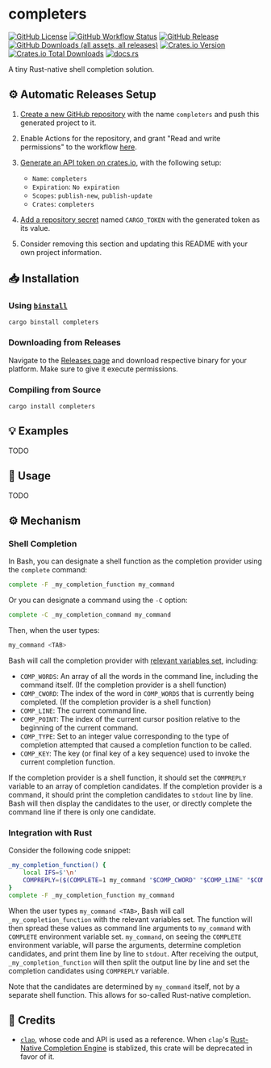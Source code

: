 # completers

[![GitHub License](https://img.shields.io/github/license/PRO-2684/completers?logo=opensourceinitiative)](https://github.com/PRO-2684/completers/blob/main/LICENSE)
[![GitHub Workflow Status](https://img.shields.io/github/actions/workflow/status/PRO-2684/completers/release.yml?logo=githubactions)](https://github.com/PRO-2684/completers/blob/main/.github/workflows/release.yml)
[![GitHub Release](https://img.shields.io/github/v/release/PRO-2684/completers?logo=githubactions)](https://github.com/PRO-2684/completers/releases)
[![GitHub Downloads (all assets, all releases)](https://img.shields.io/github/downloads/PRO-2684/completers/total?logo=github)](https://github.com/PRO-2684/completers/releases)
[![Crates.io Version](https://img.shields.io/crates/v/completers?logo=rust)](https://crates.io/crates/completers)
[![Crates.io Total Downloads](https://img.shields.io/crates/d/completers?logo=rust)](https://crates.io/crates/completers)
[![docs.rs](https://img.shields.io/docsrs/completers?logo=rust)](https://docs.rs/completers)

A tiny Rust-native shell completion solution.

## ⚙️ Automatic Releases Setup

1. [Create a new GitHub repository](https://github.com/new) with the name `completers` and push this generated project to it.
2. Enable Actions for the repository, and grant "Read and write permissions" to the workflow [here](https://github.com/PRO-2684/completers/settings/actions).
3. [Generate an API token on crates.io](https://crates.io/settings/tokens/new), with the following setup:

    - `Name`: `completers`
    - `Expiration`: `No expiration`
    - `Scopes`: `publish-new`, `publish-update`
    - `Crates`: `completers`

4. [Add a repository secret](https://github.com/PRO-2684/completers/settings/secrets/actions) named `CARGO_TOKEN` with the generated token as its value.
5. Consider removing this section and updating this README with your own project information.

## 📥 Installation

### Using [`binstall`](https://github.com/cargo-bins/cargo-binstall)

```shell
cargo binstall completers
```

### Downloading from Releases

Navigate to the [Releases page](https://github.com/PRO-2684/completers/releases) and download respective binary for your platform. Make sure to give it execute permissions.

### Compiling from Source

```shell
cargo install completers
```

## 💡 Examples

TODO

## 📖 Usage

TODO

## ⚙️ Mechanism

### Shell Completion

In Bash, you can designate a shell function as the completion provider using the `complete` command:

```bash
complete -F _my_completion_function my_command
```

Or you can designate a command using the `-C` option:

```bash
complete -C _my_completion_command my_command
```

Then, when the user types:

```bash
my_command <TAB>
```

Bash will call the completion provider with [relevant variables set](https://www.gnu.org/software/bash/manual/html_node/Programmable-Completion.html#:~:text=When%20the%20command%20or%20function%20is%20invoked%2C%20the%20COMP_LINE%2C%20COMP_POINT%2C%20COMP_KEY%2C%20and%20COMP_TYPE%20variables%20are%20assigned%20values%20as%20described%20above%20(see%20Bash%20Variables).%20If%20a%20shell%20function%20is%20being%20invoked%2C%20the%20COMP_WORDS%20and%20COMP_CWORD%20variables%20are%20also%20set), including:

- `COMP_WORDS`: An array of all the words in the command line, including the command itself. (If the completion provider is a shell function)
- `COMP_CWORD`: The index of the word in `COMP_WORDS` that is currently being completed. (If the completion provider is a shell function)
- `COMP_LINE`: The current command line.
- `COMP_POINT`: The index of the current cursor position relative to the beginning of the current command.
- `COMP_TYPE`: Set to an integer value corresponding to the type of completion attempted that caused a completion function to be called.
- `COMP_KEY`: The key (or final key of a key sequence) used to invoke the current completion function.

If the completion provider is a shell function, it should set the `COMPREPLY` variable to an array of completion candidates. If the completion provider is a command, it should print the completion candidates to `stdout` line by line. Bash will then display the candidates to the user, or directly complete the command line if there is only one candidate.

### Integration with Rust

Consider the following code snippet:

```bash
_my_completion_function() {
    local IFS=$'\n'
    COMPREPLY=($(COMPLETE=1 my_command "$COMP_CWORD" "$COMP_LINE" "$COMP_POINT" "$COMP_TYPE" "$COMP_KEY" "${COMP_WORDS[@]}"))
}
complete -F _my_completion_function my_command
```

When the user types `my_command <TAB>`, Bash will call `_my_completion_function` with the relevant variables set. The function will then spread these values as command line arguments to `my_command` with `COMPLETE` environment variable set. `my_command`, on seeing the `COMPLETE` environment variable, will parse the arguments, determine completion candidates, and print them line by line to `stdout`. After receiving the output, `_my_completion_function` will then split the output line by line and set the completion candidates using `COMPREPLY` variable.

Note that the candidates are determined by `my_command` itself, not by a separate shell function. This allows for so-called Rust-native completion.

## 🎉 Credits

- [`clap`](https://github.com/clap-rs/clap), whose code and API is used as a reference. When `clap`'s [Rust-Native Completion Engine](https://github.com/clap-rs/clap/issues/3166) is stablized, this crate will be deprecated in favor of it.
